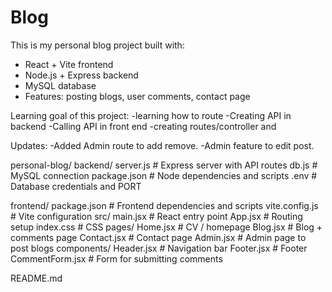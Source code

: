 # Blog

This is my personal blog project built with:

- React + Vite frontend
- Node.js + Express backend
- MySQL database
- Features: posting blogs, user comments, contact page

Learning goal of this project:
-learning how to route
-Creating API in backend
-Calling API in front end
-creating routes/controller and 

Updates:
-Added Admin route to add remove.
-Admin feature to edit post.


personal-blog/
backend/
    server.js          # Express server with API routes
    db.js              # MySQL connection
    package.json       # Node dependencies and scripts
    .env               # Database credentials and PORT

frontend/
    package.json       # Frontend dependencies and scripts
    vite.config.js     # Vite configuration
    src/
        main.jsx       # React entry point
        App.jsx        # Routing setup
        index.css      # CSS
        pages/
            Home.jsx      # CV / homepage
            Blog.jsx      # Blog + comments page
            Contact.jsx   # Contact page
            Admin.jsx     # Admin page to post blogs
        components/
            Header.jsx       # Navigation bar
            Footer.jsx       # Footer
            CommentForm.jsx  # Form for submitting comments

README.md             
